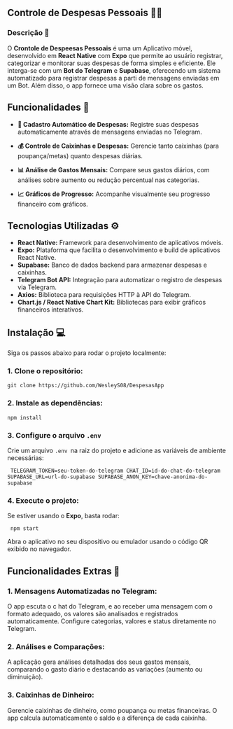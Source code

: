 ## Controle de Despesas Pessoais 🧾💸

### Descrição 📝
O **Crontole de Despeesas Pessoais** é uma  um Aplicativo móvel, desenvolvido em **React Native** com **Expo** que permite ao  usuário registrar, categorizar e monitorar suas despesas de forma simples e eficiente. Ele interga-se com um **Bot do Telegram** e **Supabase**, oferecendo um sistema automatizado para registrar despesas a parti de mensagens enviadas em um Bot. Além disso, o app fornece uma visão clara sobre os gastos.


## Funcionalidades 🚀

- **📲 Cadastro Automático de Despesas:** Registre suas despesas automaticamente através de mensagens enviadas no Telegram.

- **💰 Controle de Caixinhas e Despesas:** Gerencie tanto caixinhas (para poupança/metas) quanto despesas diárias.

- **📊 Análise de Gastos Mensais:** Compare seus gastos diários, com análises sobre aumento ou redução percentual nas categorias. 

- **📈 Gráficos de Progresso:** Acompanhe visualmente seu progresso financeiro com gráficos.

## Tecnologias Utilizadas ⚙️

- **React Native:** Framework para desenvolvimento de aplicativos móveis.
- **Expo:** Plataforma que facilita o desenvolvimento e build de aplicativos React Native.
- **Supabase:** Banco de dados backend para armazenar despesas e caixinhas.
- **Telegram Bot API:** Integração para automatizar o registro de despesas via Telegram.
- **Axios:** Biblioteca para requisições HTTP à API do Telegram.
- **Chart.js / React Native Chart Kit:** Bibliotecas para exibir gráficos financeiros interativos.

## Instalação 💻

Siga os passos abaixo para rodar o projeto localmente:

### 1. Clone o repositório:  
``git clone https://github.com/WesleyS08/DespesasApp
``
### 2. Instale as dependências:
``npm install
``
### 3. Configure o arquivo ``.env``

Crie um arquivo ``.env ``na raiz do projeto e adicione as variáveis de ambiente necessárias:

`` 
TELEGRAM_TOKEN=seu-token-do-telegram
CHAT_ID=id-do-chat-do-telegram
SUPABASE_URL=url-do-supabase
SUPABASE_ANON_KEY=chave-anonima-do-supabase
``

### 4. Execute o projeto:
Se estiver usando o **Expo**, basta rodar:

`` 
npm start
``

Abra o aplicativo no seu dispositivo ou emulador usando o código QR exibido no navegador.

## Funcionalidades Extras 🎉

### 1. Mensagens Automatizadas no Telegram:

O app escuta o c
hat do Telegram, e ao receber uma mensagem com o formato adequado, os valores são analisados e registrados automaticamente. Configure categorias, valores e status diretamente no Telegram.

### 2. Análises e Comparações:

A aplicação gera análises detalhadas dos seus gastos mensais, comparando o gasto diário e destacando as variações (aumento ou diminuição).
### 3. Caixinhas de Dinheiro:

Gerencie caixinhas de dinheiro, como poupança ou metas financeiras. O app calcula automaticamente o saldo e a diferença de cada caixinha.

